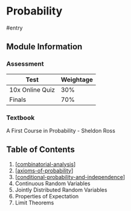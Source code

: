 # Probability
#entry

## Module Information
### Assessment

| Test            | Weightage |
| --------------- | --------- |
| 10x Online Quiz | 30%       |
| Finals          | 70%       |

### Textbook
A First Course in Probability - Sheldon Ross

## Table of Contents
1. [[combinatorial-analysis]]
2. [[axioms-of-probability]]
3. [[conditional-probability-and-independence]]
4. Continuous Random Variables
5. Jointly Distributed Random Variables
6. Properties of Expectation
7. Limit Theorems

[//begin]: # "Autogenerated link references for markdown compatibility"
[combinatorial-analysis]: combinatorial-analysis "Combinatorial Analysis"
[axioms-of-probability]: axioms-of-probability "Axioms of Probability"
[conditional-probability-and-independence]: conditional-probability-and-independence "Conditional Probability and Independence"
[//end]: # "Autogenerated link references"